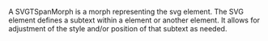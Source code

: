 A SVGTSpanMorph is a morph representing the svg <tspan> element.
The SVG <tspan> element defines a subtext within a <text> element or another <tspan> element. It allows for adjustment of the style and/or position of that subtext as needed.